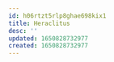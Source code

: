 ```yaml
---
id: h06rtzt5rlp8ghae698kix1
title: Heraclitus
desc: ''
updated: 1650828732977
created: 1650828732977
---
```


